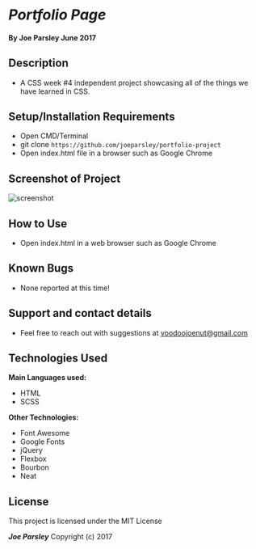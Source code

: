 # _Portfolio Page_


#### By **Joe Parsley June 2017**

## Description

 * A CSS week #4 independent project showcasing all of the things we have learned in CSS.


## Setup/Installation Requirements

* Open CMD/Terminal
* git clone `https://github.com/joeparsley/portfolio-project`
* Open index.html file in a browser such as Google Chrome

## Screenshot of Project

<img src="img/screenshot.png" alt="screenshot">


## How to Use

* Open index.html in a web browser such as Google Chrome

## Known Bugs

* None reported at this time!

## Support and contact details

* Feel free to reach out with suggestions at voodoojoenut@gmail.com

## Technologies Used

**Main Languages used:**

* HTML
* SCSS

**Other Technologies:**

* Font Awesome
* Google Fonts
* jQuery
* Flexbox
* Bourbon
* Neat


## License

This project is licensed under the MIT License

**_Joe Parsley_** Copyright (c) 2017
